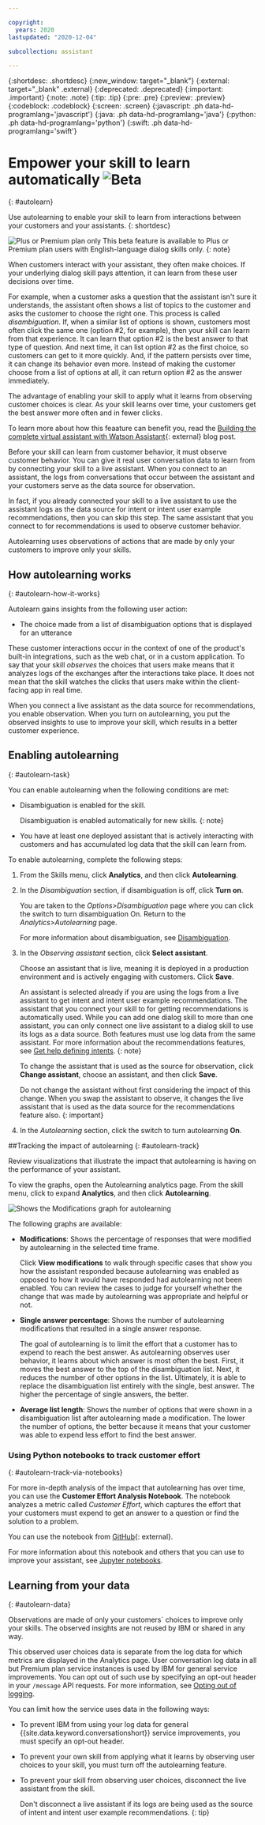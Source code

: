 ```yaml
---

copyright:
  years: 2020
lastupdated: "2020-12-04"

subcollection: assistant

---
```


{:shortdesc: .shortdesc}
{:new_window: target="_blank"}
{:external: target="_blank" .external}
{:deprecated: .deprecated}
{:important: .important}
{:note: .note}
{:tip: .tip}
{:pre: .pre}
{:preview: .preview}
{:codeblock: .codeblock}
{:screen: .screen}
{:javascript: .ph data-hd-programlang='javascript'}
{:java: .ph data-hd-programlang='java'}
{:python: .ph data-hd-programlang='python'}
{:swift: .ph data-hd-programlang='swift'}

# Empower your skill to learn automatically ![Beta](images/beta.png)
{: #autolearn}

Use autolearning to enable your skill to learn from interactions between your customers and your assistants.
{: shortdesc}

![Plus or Premium plan only](images/plus.png) This beta feature is available to Plus or Premium plan users with English-language dialog skills only.
{: note}

When customers interact with your assistant, they often make choices. If your underlying dialog skill pays attention, it can learn from these user decisions over time.

For example, when a customer asks a question that the assistant isn't sure it understands, the assistant often shows a list of topics to the customer and asks the customer to choose the right one. This process is called *disambiguation*. If, when a similar list of options is shown, customers most often click the same one (option #2, for example), then your skill can learn from that experience. It can learn that option #2 is the best answer to that type of question. And next time, it can list option #2 as the first choice, so customers can get to it more quickly. And, if the pattern persists over time, it can change its behavior even more. Instead of making the customer choose from a list of options at all, it can return option #2 as the answer immediately.

The advantage of enabling your skill to apply what it learns from observing customer choices is clear. As your skill learns over time, your customers get the best answer more often and in fewer clicks.

To learn more about how this feaature can benefit you, read the [Building the complete virtual assistant with Watson Assistant](https://www.ibm.com/blogs/watson/2020/05/building-the-complete-virtual-assistant-with-watson-assistant/){: external} blog post.

Before your skill can learn from customer behavior, it must observe customer behavior. You can give it real user conversation data to learn from by connecting your skill to a live assistant. When you connect to an assistant, the logs from conversations that occur between the assistant and your customers serve as the data source for observation. 

In fact, if you already connected your skill to a live assistant to use the assistant logs as the data source for intent or intent user example recommendations, then you can skip this step. The same assistant that you connect to for recommendations is used to observe customer behavior.

Autolearning uses observations of actions that are made by only your customers to improve only your skills.

## How autolearning works
{: #autolearn-how-it-works}

Autolearn gains insights from the following user action:

- The choice made from a list of disambiguation options that is displayed for an utterance
<!-- The choice made from a list of suggestions that is included with the response in web chat integrations-->

These customer interactions occur in the context of one of the product's built-in integrations, such as the web chat, or in a custom application. To say that your skill *observes* the choices that users make means that it analyzes logs of the exchanges after the interactions take place. It does not mean that the skill watches the clicks that users make within the client-facing app in real time.

When you connect a live assistant as the data source for recommendations, you enable observation. When you turn on autolearning, you put the observed insights to use to improve your skill, which results in a better customer experience.

## Enabling autolearning
{: #autolearn-task}

You can enable autolearning when the following conditions are met:

- Disambiguation is enabled for the skill.

  Disambiguation is enabled automatically for new skills.
  {: note}
- You have at least one deployed assistant that is actively interacting with customers and has accumulated log data that the skill can learn from.

<!--Autolearning is optimized for use with the built-in web chat integration. This integration, in particular, has a *Suggestions* feature which increases the opportunities for users to make choices, and therefore for the skill to learn from them.
{: tip}-->

To enable autolearning, complete the following steps:

1.  From the Skills menu, click **Analytics**, and then click **Autolearning**.
1.  In the *Disambiguation* section, if disambiguation is off, click **Turn on**. 

    You are taken to the *Options>Disambiguation* page where you can click the switch to turn disambiguation On. Return to the *Analytics>Autolearning* page.

    For more information about disambiguation, see [Disambiguation](/docs/assistant?topic=assistant-dialog-runtime#dialog-runtime-disambiguation).

1.  In the *Observing assistant* section, click **Select assistant**.

    Choose an assistant that is live, meaning it is deployed in a production environment and is actively engaging with customers. Click **Save**.

    An assistant is selected already if you are using the logs from a live assistant to get intent and intent user example recommendations. The assistant that you connect your skill to for getting recommendations is automatically used. While you can add one dialog skill to more than one assistant, you can only connect one live assistant to a dialog skill to use its logs as a data source. Both features must use log data from the same assistant. For more information about the recommendations features, see [Get help defining intents](/docs/assistant?topic=assistant-intent-recommendations).
    {: note}

    To change the assistant that is used as the source for observation, click **Change assistant**, choose an assistant, and then click **Save**.

    Do not change the assistant without first considering the impact of this change. When you swap the assistant to observe, it changes the live assistant that is used as the data source for the recommendations feature also.
    {: important}

1.  In the *Autolearning* section, click the switch to turn autolearning **On**.

##Tracking the impact of autolearning
{: #autolearn-track}

Review visualizations that illustrate the impact that autolearning is having on the performance of your assistant.

To view the graphs, open the Autolearning analytics page. From the skill menu, click to expand **Analytics**, and then click **Autolearning**.

![Shows the Modifications graph for autolearning](/images/autolearn-modifications.png)

The following graphs are available:

- **Modifications**: Shows the percentage of responses that were modified by autolearning in the selected time frame.

  Click **View modifications** to walk through specific cases that show you how the assistant responded because autolearning was enabled as opposed to how it would have responded had autolearning not been enabled. You can review the cases to judge for yourself whether the change that was made by autolearning was appropriate and helpful or not.
- **Single answer percentage**: Shows the number of autolearning modifications that resulted in a single answer response. 

  The goal of autolearning is to limit the effort that a customer has to expend to reach the best answer. As autolearning observes user behavior, it learns about which answer is most often the best. First, it moves the best answer to the top of the disambiguation list. Next, it reduces the number of other options in the list. Ultimately, it is able to replace the disambiguation list entirely with the single, best answer. The higher the percentage of single answers, the better.
- **Average list length**: Shows the number of options that were shown in a disambiguation list after autolearning made a modification. The lower the number of options, the better because it means that your customer was able to expend less effort to find the best answer.

### Using Python notebooks to track customer effort
{: #autolearn-track-via-notebooks}

For more in-depth analysis of the impact that autolearning has over time, you can use the **Customer Effort Analysis Notebook**. The notebook analyzes a metric called *Customer Effort*, which captures the effort that your customers must expend to get an answer to a question or find the solution to a problem.

You can use the notebook from [GitHub](https://github.com/watson-developer-cloud/assistant-improve-recommendations-notebook/blob/master/notebook/Customer%20Effort%20Notebook.ipynb){: external}<!-- or use the notebook with Watson Studio-->.

For more information about this notebook and others that you can use to improve your assistant, see [Jupyter notebooks](https://cloud.ibm.com/docs/assistant?topic=assistant-logs-resources#logs-resources-jupyter-notebooks).

## Learning from your data
{: #autolearn-data}

Observations are made of only your customers` choices to improve only your skills. The observed insights are not reused by IBM or shared in any way.

This observed user choices data is separate from the log data for which metrics are displayed in the Analytics page. User conversation log data in all but Premium plan service instances is used by IBM for general service improvements. You can opt out of such use by specifying an opt-out header in your `/message` API requests. For more information, see [Opting out of logging](/docs/assistant?topic=assistant-information-security#information-security-log-opt-out).

You can limit how the service uses data in the following ways:

- To prevent IBM from using your log data for general {{site.data.keyword.conversationshort}} service improvements, you must specify an opt-out header.
- To prevent your own skill from applying what it learns by observing user choices to your skill, you must turn off the autolearning feature.
- To prevent your skill from observing user choices, disconnect the live assistant from the skill. 

  Don't disconnect a live assistant if its logs are being used as the source of intent and intent user example recommendations.
  {: tip}
